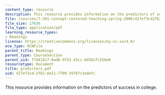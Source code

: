 ```yaml
---
content_type: resource
description: This resource provides information on the predictors of success in college.
file: /courses/7-391-concept-centered-teaching-spring-2006/427ef3cd2fb28e1177093976fc3adefc_predictors.pdf
file_size: 17636
file_type: application/pdf
learning_resource_types:
- Readings
license: https://creativecommons.org/licenses/by-nc-sa/4.0/
ocw_type: OCWFile
parent_title: Readings
parent_type: CourseSection
parent_uid: f7d41817-0ad8-9753-43cc-8d381fc556e0
resourcetype: Document
title: predictors.pdf
uid: 427ef3cd-2fb2-8e11-7709-3976fc3adefc
---
```

This resource provides information on the predictors of success in college.